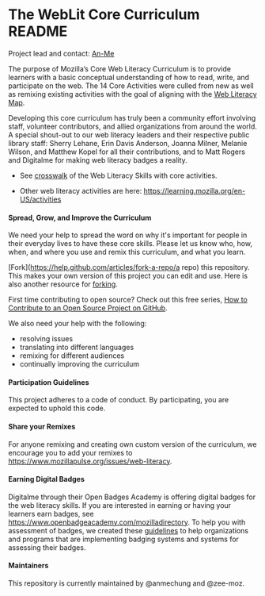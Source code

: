 # The WebLit Core Curriculum README

Project lead and contact: [An-Me](mailto:anme@mozillafoundation.org)

The purpose of Mozilla’s Core Web Literacy Curriculum is to provide learners with a basic conceptual understanding of how to read, write, and participate on the web. The 14 Core Activities were culled from new as well as remixing existing activities with the goal of aligning with the [Web Literacy Map](https://learning.mozilla.org/en-US/web-literacy). 

Developing this core curriculum has truly been a community effort involving staff, volunteer contributors, and allied organizations from around the world. A special shout-out to our web literacy leaders and their respective public library staff: Sherry Lehane, Erin Davis Anderson, Joanna Milner, Melanie Wilson, and Matthew Kopel for all their contributions, and to Matt Rogers and Digitalme for making web literacy badges a reality. 

* See [crosswalk](https://docs.google.com/document/d/1Lu-maIqNaiCuFDC1i0gL_HhjepvuJr6gryoT0KRe2eQ/edit#) of the Web Literacy Skills with core activities. 

* Other web literacy activities are here: https://learning.mozilla.org/en-US/activities

#### Spread, Grow, and Improve the Curriculum
We need your help to spread the word on why it's important for people in their everyday lives to have these core skills. Please let us know who, how, when, and where you use and remix this curriculum, and what you learn. 

[Fork](https://help.github.com/articles/fork-a-repo/a repo) this repository. This makes your own version of this project you can edit and use. Here is also another resource for [forking](https://guides.github.com/activities/forking/#making-changes). 

First time contributing to open source? Check out this free series, [How to Contribute to an Open Source Project on GitHub](https://egghead.io/courses/how-to-contribute-to-an-open-source-project-on-github).

We also need your help with the following:
* resolving issues
* translating into different languages
* remixing for different audiences
* continually improving the curriculum  

#### Participation Guidelines
This project adheres to a code of conduct. By participating, you are expected to uphold this code. 

#### Share your Remixes
For anyone remixing and creating own custom version of the curriculum, we encourage you to add your remixes to https://www.mozillapulse.org/issues/web-literacy.

#### Earning Digital Badges
Digitalme through their Open Badges Academy is offering digital badges for the web literacy skills.  If you are interested in earning or having your learners earn badges, see https://www.openbadgeacademy.com/mozilladirectory.  To help you with assessment of badges, we created these [guidelines](https://docs.google.com/document/d/19QAgcMiVkkAILcT8PZwohrC5A5Y-eUxEw6FUmsp7zRM/edit) to help organizations and programs that are implementing badging systems and systems for assessing their badges. 

#### Maintainers
This repository is currently maintained by @anmechung and @zee-moz. 
